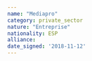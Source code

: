 ```yaml
---
name: "Mediapro"
category: private_sector
nature: "Entreprise"
nationality: ESP
alliance: 
date_signed: '2018-11-12'
---
```

    